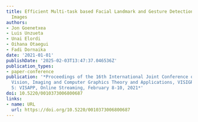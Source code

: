 ```yaml
---
title: Efficient Multi-task based Facial Landmark and Gesture Detection in Monocular
  Images
authors:
- Jon Goenetxea
- Luis Unzueta
- Unai Elordi
- Oihana Otaegui
- Fadi Dornaika
date: '2021-01-01'
publishDate: '2025-02-03T13:47:37.046536Z'
publication_types:
- paper-conference
publication: '*Proceedings of the 16th International Joint Conference on Computer
  Vision, Imaging and Computer Graphics Theory and Applications, VISIGRAPP 2021, Volume
  5: VISAPP, Online Streaming, February 8-10, 2021*'
doi: 10.5220/0010373006800687
links:
- name: URL
  url: https://doi.org/10.5220/0010373006800687
---
```

